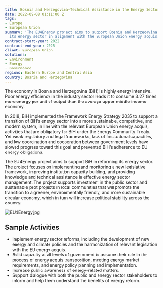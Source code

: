 ```yaml
---
title: Bosnia and Herzegovina—Technical Assistance in the Energy Sector (EU4Energy)
date: 2022-09-08 01:11:00 Z
tags:
- Europe
- European Union
summary: 'The EU4Energy project aims to support Bosnia and Herzegovina in reforming
  its energy sector in alignment with the European Union energy acquis. '
contract-start-year: 2022
contract-end-year: 2025
client: European Union
solutions:
- Environment
- Energy
- Governance
regions: Eastern Europe and Central Asia
country: Bosnia and Herzegovina
---
```


The economy in Bosnia and Herzegovina (BiH) is highly energy intensive. Poor energy efficiency in the industry sector leads it to consume 3.27 times more energy per unit of output than the average upper-middle-income economy.

In 2018, BiH implemented the Framework Energy Strategy 2035 to support a transition of BiH’s energy sector into a more sustainable, competitive, and modern system, in line with the relevant European Union energy acquis, activities that are obligatory for BiH under the Energy Community Treaty. Yet weak regulatory and legal frameworks, lack of institutional capacities, and low coordination and cooperation between government levels have slowed progress toward this goal and prevented BiH’s adherence to EU energy obligations.

The EU4Energy project aims to support BiH in reforming its energy sector. The project focuses on implementing and monitoring a new legislative framework, improving institution capacity building, and providing knowledge and technical assistance in effective energy sector management. The project supports investment in the public sector and sustainable pilot projects in local communities that will promote the transition to a greener, environmentally friendly, and more sustainable circular economy, which in turn will increase political stability across the country.

![EU4Energy.jpg](/uploads/EU4Energy.jpg)

## Sample Activities

* Implement energy sector reforms, including the development of new energy and climate policies and the harmonization of relevant legislation with the EU energy acquis.
* Build capacity at all levels of government to assume their role in the process of energy acquis transposition, meeting energy market requirements, and energy policy planning and implementation.
* Increase public awareness of energy-related matters.
* Support dialogue with both the public and energy sector stakeholders to inform and help them understand the benefits of energy reform.

